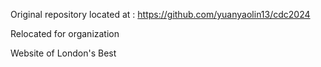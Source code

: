 Original repository located at : https://github.com/yuanyaolin13/cdc2024

Relocated for organization

Website of London's Best

